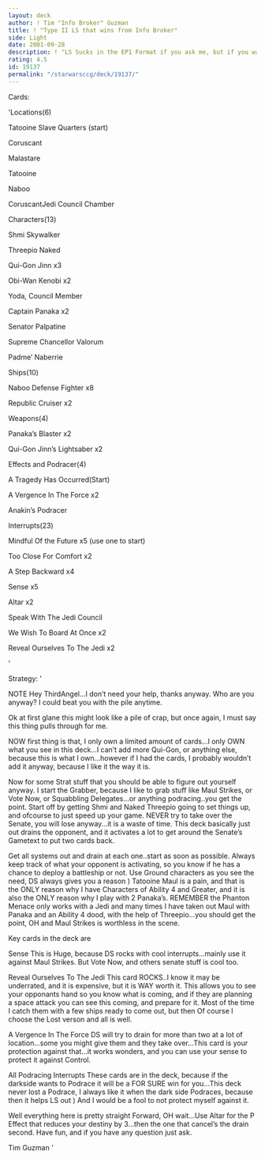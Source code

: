 ```yaml
---
layout: deck
author: ! Tim "Info Broker" Guzman
title: ! "Type II LS that wins from Info Broker"
side: Light
date: 2001-09-28
description: ! "LS Sucks in the EP1 Format if you ask me, but if you want something that wins without Podracing..which I hate Podracing...then go with this."
rating: 4.5
id: 19137
permalink: "/starwarsccg/deck/19137/"
---
```

Cards: 

'Locations(6)

Tatooine Slave Quarters (start)

Coruscant

Malastare

Tatooine

Naboo

CoruscantJedi Council Chamber


Characters(13)

Shmi Skywalker

Threepio Naked

Qui-Gon Jinn x3

Obi-Wan Kenobi x2

Yoda, Council Member

Captain Panaka x2

Senator Palpatine

Supreme Chancellor Valorum

Padme’ Naberrie


Ships(10)

Naboo Defense Fighter x8

Republic Cruiser x2


Weapons(4)

Panaka’s Blaster x2

Qui-Gon Jinn’s Lightsaber x2


Effects and Podracer(4)

A Tragedy Has Occurred(Start)

A Vergence In The Force x2

Anakin’s Podracer


Interrupts(23)

Mindful Of the Future x5 (use one to start)

Too Close For Comfort x2

A Step Backward x4

Sense x5

Altar x2

Speak With The Jedi Council 

We Wish To Board At Once x2

Reveal Ourselves To The Jedi x2


'

Strategy: '

NOTE Hey ThirdAngel...I don’t need your help, thanks anyway.  Who are you anyway?  I could beat you with the pile anytime.



Ok at first glane this might look like a pile of crap, but once again, I must say this thing pulls through for me.


NOW first thing is that, I only own a limited amount of cards...I only OWN what you see in this deck...I can’t add more Qui-Gon, or anything else, because this is what I own...however if I had the cards, I probably wouldn’t add it anyway, because I like it the way it is.


Now for some Strat stuff that you should be able to figure out yourself anyway.  I start the Grabber, because I like to grab stuff like Maul Strikes, or Vote Now, or Squabbling Delegates...or anything podracing..you get the point.  Start off by getting Shmi and Naked Threepio going to set things up, and ofcourse to just speed up your game.  NEVER try to take over the Senate, you will lose anyway...it is a waste of time.  This deck basically just out drains the opponent, and it activates a lot to get around the Senate’s Gametext to put two cards back.


Get all systems out and drain at each one..start as soon as possible. Always keep track of what your opponent is activating, so you know if he has a chance to deploy a battleship or not. Use Ground characters as you see the need, DS always gives you a reason )  Tatooine Maul is a pain, and that is the ONLY reason why I have Characters of Ability 4 and Greater, and it is also the ONLY reason why I play with 2 Panaka’s.  REMEMBER the Phanton Menace only works with a Jedi and many times I have taken out Maul with Panaka and an Ability 4 dood, with the help of Threepio...you should get the point, OH and Maul Strikes is worthless in the scene.


Key cards in the deck are

Sense This is Huge, because DS rocks with cool interrupts...mainly use it against Maul Strikes. But Vote Now, and others senate stuff is cool too.


Reveal Ourselves To The Jedi This card ROCKS..I know it may be underrated, and it is expensive, but it is WAY worth it.  This allows you to see your opponants hand so you know what is coming, and if they are planning a space attack you can see this coming, and prepare for it.  Most of the time I catch them with a few ships ready to come out, but then Of course I choose the Lost verson and all is well.


A Vergence In The Force DS will try to drain for more than two at a lot of location...some you might give them and they take over...This card is your protection against that...it works wonders, and you can use your sense to protect it against Control.


All Podracing Interrupts These cards are in the deck, because if the darkside wants to Podrace it will be a FOR SURE win for you...This deck never lost a Podrace, I always like it when the dark side Podraces, because then it helps LS out )  And I would be a fool to not protect myself against it.


Well everything here is pretty straight Forward, OH wait...Use Altar for the P Effect that reduces your destiny by 3...then the one that cancel’s the drain second.  Have fun, and if you have any question just ask.


Tim Guzman  '
